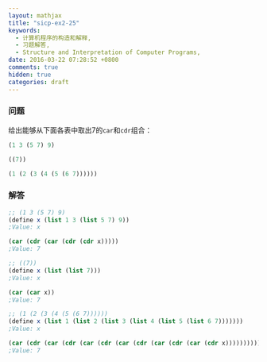 ```yaml
---
layout: mathjax
title: "sicp-ex2-25"
keywords:
  - 计算机程序的构造和解释,
  - 习题解答,
  - Structure and Interpretation of Computer Programs,
date: 2016-03-22 07:28:52 +0800
comments: true
hidden: true
categories: draft
---
```


### 问题

给出能够从下面各表中取出7的`car`和`cdr`组合：

``` scheme
(1 3 (5 7) 9)

((7))

(1 (2 (3 (4 (5 (6 7))))))
```

### 解答

``` scheme
;; (1 3 (5 7) 9)
(define x (list 1 3 (list 5 7) 9))
;Value: x

(car (cdr (car (cdr (cdr x)))))
;Value: 7

;; ((7))
(define x (list (list 7)))
;Value: x

(car (car x))
;Value: 7

;; (1 (2 (3 (4 (5 (6 7))))))
(define x (list 1 (list 2 (list 3 (list 4 (list 5 (list 6 7)))))))
;Value: x

(car (cdr (car (cdr (car (cdr (car (cdr (car (cdr (car (cdr x))))))))))))
;Value: 7
```
